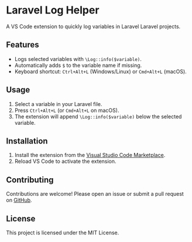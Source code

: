 # Laravel Log Helper

A VS Code extension to quickly log variables in Laravel Laravel projects.

## Features

- Logs selected variables with `\Log::info($variable)`.
- Automatically adds `$` to the variable name if missing.
- Keyboard shortcut: `Ctrl+Alt+L` (Windows/Linux) or `Cmd+Alt+L` (macOS).

## Usage

1. Select a variable in your Laravel file.
2. Press `Ctrl+Alt+L` (or `Cmd+Alt+L` on macOS).
3. The extension will append `\Log::info($variable)` below the selected variable.

## Installation

1. Install the extension from the [Visual Studio Code Marketplace](https://marketplace.visualstudio.com/).
2. Reload VS Code to activate the extension.

## Contributing

Contributions are welcome! Please open an issue or submit a pull request on [GitHub](https://github.com/your-repo-url).

## License

This project is licensed under the MIT License.